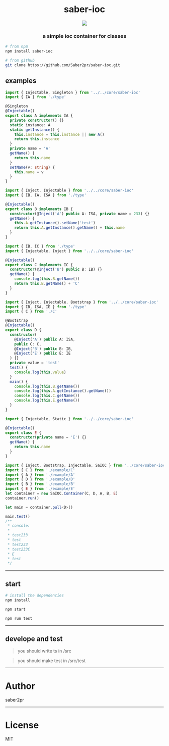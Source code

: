 <h1 align="center">saber-ioc</h1>
  <p align="center">
    <a href="https://www.npmjs.com/package/saber-ioc">
      <img src="https://img.shields.io/npm/v/saber-ioc.svg?colorB=blue" />
    </a>
  </p>
<h3 align="center">a simple ioc container for classes</h3>

```bash
# from npm
npm install saber-ioc

# from github
git clone https://github.com/Saber2pr/saber-ioc.git
```

## examples

```ts
import { Injectable, Singleton } from '../../core/saber-ioc'
import { IA } from './type'

@Singleton
@Injectable()
export class A implements IA {
  private constructor() {}
  static instance: A
  static getInstance() {
    this.instance = this.instance || new A()
    return this.instance
  }
  private name = 'A'
  getName() {
    return this.name
  }
  setName(v: string) {
    this.name = v
  }
}
```

```ts
import { Inject, Injectable } from '../../core/saber-ioc'
import { IB, IA, ISA } from './type'

@Injectable()
export class B implements IB {
  constructor(@Inject('A') public A: ISA, private name = 233) {}
  getName() {
    this.A.getInstance().setName('test')
    return this.A.getInstance().getName() + this.name
  }
}
```

```ts
import { IB, IC } from './type'
import { Injectable, Inject } from '../../core/saber-ioc'

@Injectable()
export class C implements IC {
  constructor(@Inject('B') public B: IB) {}
  getName() {
    console.log(this.B.getName())
    return this.B.getName() + 'C'
  }
}
```

```ts
import { Inject, Injectable, Bootstrap } from '../../core/saber-ioc'
import { IB, ISA, IE } from './type'
import { C } from './C'

@Bootstrap
@Injectable()
export class D {
  constructor(
    @Inject('A') public A: ISA,
    public C: C,
    @Inject('B') public B: IB,
    @Inject('E') public E: IE
  ) {}
  private value = 'test'
  test() {
    console.log(this.value)
  }
  main() {
    console.log(this.B.getName())
    console.log(this.A.getInstance().getName())
    console.log(this.C.getName())
    console.log(this.E.getName())
  }
}
```

```ts
import { Injectable, Static } from '../../core/saber-ioc'

@Injectable()
export class E {
  constructor(private name = 'E') {}
  getName() {
    return this.name
  }
}
```

```ts
import { Inject, Bootstrap, Injectable, SaIOC } from '../core/saber-ioc'
import { C } from './example/C'
import { A } from './example/A'
import { D } from './example/D'
import { B } from './example/B'
import { E } from './example/E'
let container = new SaIOC.Container(C, D, A, B, E)
container.run()

let main = container.pull<D>()

main.test()
/**
 * console:
 *
 * test233
 * test
 * test233
 * test233C
 * E
 * test
 */
```

---

## start

```bash
# install the dependencies
npm install
```

```bash
npm start

npm run test

```

---

## develope and test

> you should write ts in /src

> you should make test in /src/test

---

# Author

saber2pr

---

# License

MIT
